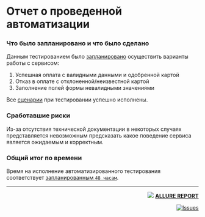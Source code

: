 # Отчет о проведенной автоматизации

### Что было запланировано и что было сделано

Данным тестированием было [запланировано](https://github.com/aremarss/qa-project/blob/master/doc/Plan.md) осуществить варианты работы с сервисом:
1. Успешная оплата с валидными данными и одобренной картой
2. Отказ в оплате с отклоненной/неизвестной картой
3. Заполнение полей формы невалидными значениями

Все [сценарии](https://github.com/aremarss/qa-project/blob/master/doc/Plan.md#перечень-автоматизируемых-сценариев) при тестировании успешно исполнены.

### Сработавшие риски

Из-за отсутствия технической документации в некоторых случаях представляется невозможным
предсказать какое поведение сервиса является ожидаемым и корректным.

### Общий итог по времени

Время на исполнение автоматизированного тестирования соответствует [запланированным `48 часам`](https://github.com/aremarss/qa-project/blob/master/doc/Plan.md#перечень-и-описание-возможных-рисков-при-автоматизации).

---

<div align="right">

[<img  src="https://aremarss.github.io/qa-project-allure/favicon.ico?v=2"/>][Allure]
[**ALLURE REPORT**](https://aremarss.github.io/qa-project-allure/)

[![Issues](https://img.shields.io/github/issues-raw/aremarss/qa-project?color=800000&style=for-the-badge)](https://github.com/aremarss/qa-project/issues)

[Allure]: https://aremarss.github.io/qa-project-allure/

</div>
